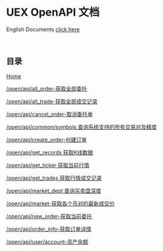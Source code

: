 # UEX OpenAPI 文档

English Documents [click here](https://github.com/UEX-OpenAPI/API_Docs_en/wiki)

<br>

## 目录

[Home](https://github.com/UEX-OpenAPI/API_Docs/wiki)

[/open/api/all_order-获取全部委托](https://github.com/UEX-OpenAPI/API_Docs/wiki/%E8%8E%B7%E5%8F%96%E5%85%A8%E9%83%A8%E5%A7%94%E6%89%98)

[/open/api/all_trade-获取全部成交记录](https://github.com/UEX-OpenAPI/API_Docs/wiki/%E8%8E%B7%E5%8F%96%E5%85%A8%E9%83%A8%E6%88%90%E4%BA%A4%E8%AE%B0%E5%BD%95)

[/open/api/cancel_order-取消委托单](https://github.com/UEX-OpenAPI/API_Docs/wiki/%E5%8F%96%E6%B6%88%E5%A7%94%E6%89%98%E5%8D%95)

[/open/api/common/symbols 查询系统支持的所有交易对及精度](https://github.com/UEX-OpenAPI/API_Docs/wiki/%E6%9F%A5%E8%AF%A2%E7%B3%BB%E7%BB%9F%E6%94%AF%E6%8C%81%E7%9A%84%E6%89%80%E6%9C%89%E4%BA%A4%E6%98%93%E5%AF%B9%E5%8F%8A%E7%B2%BE%E5%BA%A6)

[/open/api/create_order-创建订单](https://github.com/UEX-OpenAPI/API_Docs/wiki/%E5%88%9B%E5%BB%BA%E8%AE%A2%E5%8D%95)

[/open/api/get_records 获取K线数据](https://github.com/UEX-OpenAPI/API_Docs/wiki/%E8%8E%B7%E5%8F%96K%E7%BA%BF%E6%95%B0%E6%8D%AE)

[/open/api/get_ticker 获取当前行情](https://github.com/UEX-OpenAPI/API_Docs/wiki/%E8%8E%B7%E5%8F%96%E5%BD%93%E5%89%8D%E8%A1%8C%E6%83%85)

[/open/api/get_trades 获取行情成交记录](https://github.com/UEX-OpenAPI/API_Docs/wiki/%E8%8E%B7%E5%8F%96%E8%A1%8C%E6%83%85%E6%88%90%E4%BA%A4%E8%AE%B0%E5%BD%95)

[/open/api/market_dept 查询买卖盘深度](https://github.com/UEX-OpenAPI/API_Docs/wiki/%E6%9F%A5%E8%AF%A2%E4%B9%B0%E5%8D%96%E7%9B%98%E6%B7%B1%E5%BA%A6)

[/open/api/market-获取各个币对的最新成交价](https://github.com/UEX-OpenAPI/API_Docs/wiki/%E8%8E%B7%E5%8F%96%E5%90%84%E4%B8%AA%E5%B8%81%E5%AF%B9%E7%9A%84%E6%9C%80%E6%96%B0%E6%88%90%E4%BA%A4%E4%BB%B7)

[/open/api/new_order-获取当前委托](https://github.com/UEX-OpenAPI/API_Docs/wiki/%E8%8E%B7%E5%8F%96%E5%BD%93%E5%89%8D%E5%A7%94%E6%89%98)

[/open/api/order_info-获取订单详情](https://github.com/UEX-OpenAPI/API_Docs/wiki/%E8%8E%B7%E5%8F%96%E8%AE%A2%E5%8D%95%E8%AF%A6%E6%83%85)

[/open/api/user/account-资产余额](https://github.com/UEX-OpenAPI/API_Docs/wiki/%E8%B5%84%E4%BA%A7%E4%BD%99%E9%A2%9D)


